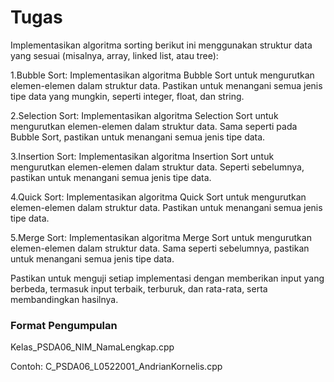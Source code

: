# Tugas

Implementasikan algoritma sorting berikut ini menggunakan struktur data yang sesuai (misalnya, array, linked list, atau tree):

1.Bubble Sort: Implementasikan algoritma Bubble Sort untuk mengurutkan elemen-elemen dalam struktur data. Pastikan untuk menangani semua jenis tipe data yang mungkin, seperti integer, float, dan string.

2.Selection Sort: Implementasikan algoritma Selection Sort untuk mengurutkan elemen-elemen dalam struktur data. Sama seperti pada Bubble Sort, pastikan untuk menangani semua jenis tipe data.

3.Insertion Sort: Implementasikan algoritma Insertion Sort untuk mengurutkan elemen-elemen dalam struktur data. Seperti sebelumnya, pastikan untuk menangani semua jenis tipe data.

4.Quick Sort: Implementasikan algoritma Quick Sort untuk mengurutkan elemen-elemen dalam struktur data. Pastikan untuk menangani semua jenis tipe data.

5.Merge Sort: Implementasikan algoritma Merge Sort untuk mengurutkan elemen-elemen dalam struktur data. Sama seperti sebelumnya, pastikan untuk menangani semua jenis tipe data.

Pastikan untuk menguji setiap implementasi dengan memberikan input yang berbeda, termasuk input terbaik, terburuk, dan rata-rata, serta membandingkan hasilnya.

### Format Pengumpulan
Kelas_PSDA06_NIM_NamaLengkap.cpp

Contoh: C_PSDA06_L0522001_AndrianKornelis.cpp